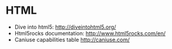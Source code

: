 HTML
====

* Dive into html5: http://diveintohtml5.org/
* Html5rocks documentation: http://www.html5rocks.com/en/
* Caniuse capabilities table http://caniuse.com/